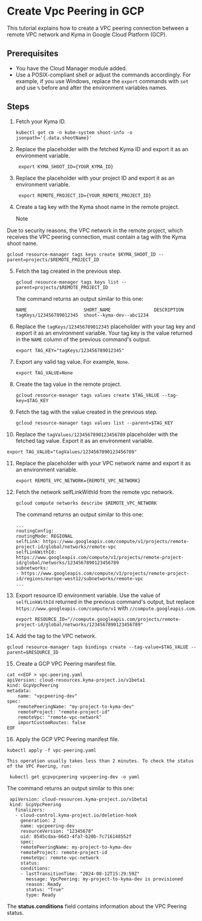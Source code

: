 # Create Vpc Peering in GCP

This tutorial explains how to create a VPC peering connection between a remote VPC network and Kyma in Google Cloud Platform (GCP).

## Prerequisites  <!-- {docsify-ignore} -->
- You have the Cloud Manager module added.
- Use a POSIX-compliant shell or adjust the commands accordingly. For example, if you use Windows, replace the `export` commands with `set` and use `%` before and after the environment variables names.

## Steps <!-- {docsify-ignore} -->

1. Fetch your Kyma ID.
    
    ```shell
   kubectl get cm -n kube-system shoot-info -o jsonpath='{.data.shootName}'
   ```

2. Replace the placeholder with the fetched Kyma ID and export it as an environment variable.

   ```shell
    export KYMA_SHOOT_ID={YOUR_KYMA_ID}
    ```

3. Replace the placeholder with your project ID and export it as an environment variable.

    ```shell
     export REMOTE_PROJECT_ID={YOUR_REMOTE_PROJECT_ID}
     ```

4. Create a tag key with the Kyma shoot name in the remote project.

   > [!NOTE]  
Due to security reasons, the VPC network in the remote project, which receives the VPC peering connection, must contain a tag with the Kyma shoot name.
   
   ```shell
   gcloud resource-manager tags keys create $KYMA_SHOOT_ID --parent=projects/$REMOTE_PROJECT_ID
   ```
   
5. Fetch the tag created in the previous step.

   ```shell
   gcloud resource-manager tags keys list --parent=projects/$REMOTE_PROJECT_ID
   ```
   The command returns an output similar to this one:
   ```console
   NAME                     SHORT_NAME                DESCRIPTION
   tagKeys/123456789012345  shoot--kyma-dev--abc1234
   ```
6. Replace the `tagKeys/123456789012345` placeholder with your tag key and export it as an environment variable. Your tag key is the value returned in the `NAME` column of the previous command's output.

    ```shell
    export TAG_KEY="tagKeys/123456789012345"
    ```

7. Export any valid tag value. For example, `None`.

   ```shell
   export TAG_VALUE=None
   ```

8. Create the tag value in the remote project.

   ```shell
   gcloud resource-manager tags values create $TAG_VALUE --tag-key=$TAG_KEY
   ```

9. Fetch the tag with the value created in the previous step.

   ```shell
   gcloud resource-manager tags values list --parent=$TAG_KEY
   ```

10. Replace the `tagValues/1234567890123456789` placeholder with the fetched tag value. Export it as an environment variable.

   ```shell
   export TAG_VALUE="tagValues/1234567890123456789"
   ```

11. Replace the placeholder with your VPC network name and export it as an environment variable.

    ```shell
    export REMOTE_VPC_NETWORK={REMOTE_VPC_NETWORK}
    ```

12. Fetch the network selfLinkWithId from the remote vpc network.

    ```shell
    gcloud compute networks describe $REMOTE_VPC_NETWORK
    ```
    The command returns an output similar to this one:

    ```shell
    ...
    routingConfig:
    routingMode: REGIONAL
    selfLink: https://www.googleapis.com/compute/v1/projects/remote-project-id/global/networks/remote-vpc
    selfLinkWithId: https://www.googleapis.com/compute/v1/projects/remote-project-id/global/networks/1234567890123456789
    subnetworks:
    - https://www.googleapis.com/compute/v1/projects/remote-project-id/regions/europe-west12/subnetworks/remote-vpc
    ...
    ```

13. Export resource ID environment variable. Use the value of `selfLinkWithId` returned in the previous command's output, but replace `https://www.googleapis.com/compute/v1` with `//compute.googleapis.com`.

    ```shell
    export RESOURCE_ID="//compute.googleapis.com/projects/remote-project-id/global/networks/1234567890123456789"
    ``` 

14. Add the tag to the VPC network.

   ```shell
   gcloud resource-manager tags bindings create --tag-value=$TAG_VALUE --parent=$RESOURCE_ID
   ```

15. Create a GCP VPC Peering manifest file.

   ```shell
   cat <<EOF > vpc-peering.yaml
   apiVersion: cloud-resources.kyma-project.io/v1beta1
   kind: GcpVpcPeering
   metadata:
       name: "vpcpeering-dev"
   spec:
       remotePeeringName: "my-project-to-kyma-dev"
       remoteProject: "remote-project-id"
       remoteVpc: "remote-vpc-network"
       importCustomRoutes: false
   EOF
   ```

16. Apply the GCP VPC Peering manifest file.

   ```shell
   kubectl apply -f vpc-peering.yaml
   ```

    This operation usually takes less than 2 minutes. To check the status of the VPC Peering, run:

   ```shell
    kubectl get gcpvpcpeering vpcpeering-dev -o yaml
   ```

   The command returns an output similar to this one:

   ```console
    apiVersion: cloud-resources.kyma-project.io/v1beta1
    kind: GcpVpcPeering
      finalizers:
      - cloud-control.kyma-project.io/deletion-hook
        generation: 2
        name: vpcpeering-dev
        resourceVersion: "12345678"
        uid: 8545cdaa-66d3-4fa7-b20b-7c716148552f
        spec:
        remotePeeringName: my-project-to-kyma-dev
        remoteProject: remote-project-id
        remoteVpc: remote-vpc-network
        status:
        conditions:
        - lastTransitionTime: "2024-08-12T15:29:59Z"
          message: VpcPeering: my-project-to-kyma-dev is provisioned
          reason: Ready
          status: "True"
          type: Ready
   ```
The **status.conditions** field contains information about the VPC Peering status.